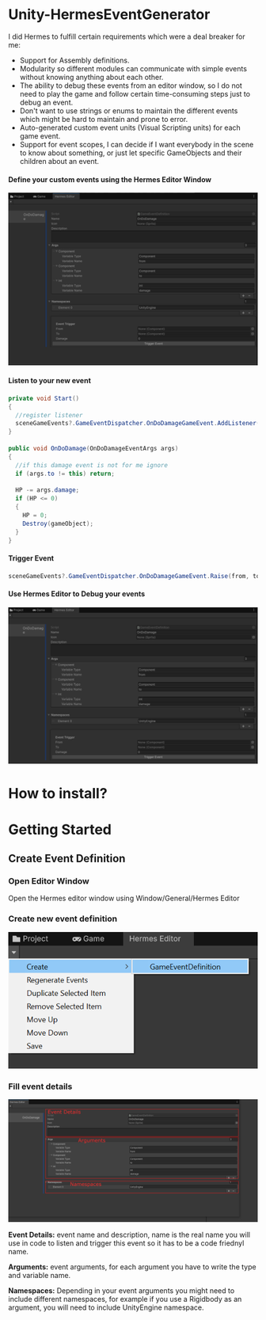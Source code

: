 # Unity-HermesEventGenerator
I did Hermes to fulfill certain requirements which were a deal breaker for me:

- Support for Assembly definitions.
- Modularity so different modules can communicate with simple events without knowing anything about each other.
- The ability to debug these events from an editor window, so I do not need to play the game and follow certain time-consuming steps just to debug an event.
- Don't want to use strings or enums to maintain the different events which might be hard to maintain and prone to error.
- Auto-generated custom event units (Visual Scripting units) for each game event.
- Support for event scopes, I can decide if I want everybody in the scene to know about something, or just let specific GameObjects and their children about an event.

#### Define your custom events using the Hermes Editor Window

![alt text](https://github.com/platinio/Unity-HermesEventGenerator/blob/main/ReadmeResources/hermesEditorWindow.png?raw=true)

#### Listen to your new event

```csharp
private void Start()
{
  //register listener
  sceneGameEvents?.GameEventDispatcher.OnDoDamageGameEvent.AddListener(OnDoDamage);
}

public void OnDoDamage(OnDoDamageEventArgs args)
{
  //if this damage event is not for me ignore
  if (args.to != this) return;
            
  HP -= args.damage;
  if (HP <= 0)
  {
    HP = 0;
    Destroy(gameObject);
  }
}
```

#### Trigger Event

```csharp
sceneGameEvents?.GameEventDispatcher.OnDoDamageGameEvent.Raise(from, to, damage);
```

#### Use Hermes Editor to Debug your events

![alt text](https://github.com/platinio/Unity-HermesEventGenerator/blob/main/ReadmeResources/hermesEditorWindowDebug.png?raw=true)

# How to install?

# Getting Started

## Create Event Definition

### Open Editor Window

Open the Hermes editor window using Window/General/Hermes Editor

### Create new event definition

![alt text](https://github.com/platinio/Unity-HermesEventGenerator/blob/main/ReadmeResources/creatEventDefinitionStep.png?raw=true)

### Fill event details

![alt text](https://github.com/platinio/Unity-HermesEventGenerator/blob/main/ReadmeResources/eventDefinitionDetails.png?raw=true)

**Event Details:** event name and description, name is the real name you will use in code to listen and trigger this event so it has to be a code friednyl name.

**Arguments:** event arguments, for each argument you have to write the type and variable name.

**Namespaces:** Depending in your event arguments you might need to include different namespaces, for example if you use a Rigidbody as an argument, you will need to include UnityEngine namespace.

